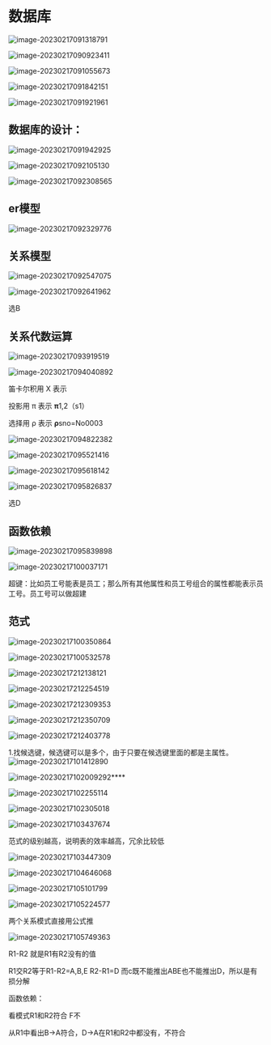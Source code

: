 # 数据库

![image-20230217091318791](day-06.assets/image-20230217091318791.png)

![image-20230217090923411](day-06.assets/image-20230217090923411.png)



![image-20230217091055673](day-06.assets/image-20230217091055673.png)





![image-20230217091842151](day-06.assets/image-20230217091842151.png)





![image-20230217091921961](day-06.assets/image-20230217091921961.png)







## 数据库的设计：

![image-20230217091942925](day-06.assets/image-20230217091942925.png)



![image-20230217092105130](day-06.assets/image-20230217092105130.png)





![image-20230217092308565](day-06.assets/image-20230217092308565.png)





## er模型

![image-20230217092329776](day-06.assets/image-20230217092329776.png)





## 关系模型

![image-20230217092547075](day-06.assets/image-20230217092547075.png)







![image-20230217092641962](day-06.assets/image-20230217092641962.png)





选B





## 关系代数运算

![image-20230217093919519](day-06.assets/image-20230217093919519.png)



![image-20230217094040892](day-06.assets/image-20230217094040892.png)



笛卡尔积用 X 表示

投影用 π 表示  **π**1,2（s1）

选择用 ρ 表示 **ρ**sno=No0003



![image-20230217094822382](day-06.assets/image-20230217094822382.png)







![image-20230217095521416](day-06.assets/image-20230217095521416.png)

![image-20230217095618142](day-06.assets/image-20230217095618142.png)







![image-20230217095826837](day-06.assets/image-20230217095826837.png)

选D





## 函数依赖



![image-20230217095839898](day-06.assets/image-20230217095839898.png)



![image-20230217100037171](day-06.assets/image-20230217100037171.png)



超键：比如员工号能表是员工；那么所有其他属性和员工号组合的属性都能表示员工号。员工号可以做超建



## 范式



![image-20230217100350864](day-06.assets/image-20230217100350864.png)



![image-20230217100532578](day-06.assets/image-20230217100532578.png)

![image-20230217212138121](day-06.assets/image-20230217212138121.png)

![image-20230217212254519](day-06.assets/image-20230217212254519.png)

![image-20230217212309353](day-06.assets/image-20230217212309353.png)



![image-20230217212350709](day-06.assets/image-20230217212350709.png)

![image-20230217212403778](day-06.assets/image-20230217212403778.png)



1.找候选键，候选键可以是多个，由于只要在候选键里面的都是主属性。![image-20230217101412890](day-06.assets/image-20230217101412890.png)





![image-20230217102009292](day-06.assets/image-20230217102009292.png)****

![image-20230217102255114](day-06.assets/image-20230217102255114.png)







![image-20230217102305018](day-06.assets/image-20230217102305018.png)

![image-20230217103437674](day-06.assets/image-20230217103437674.png)

范式的级别越高，说明表的效率越高，冗余比较低

![image-20230217103447309](day-06.assets/image-20230217103447309.png)

![image-20230217104646068](day-06.assets/image-20230217104646068.png)



![image-20230217105101799](day-06.assets/image-20230217105101799.png)





![image-20230217105224577](day-06.assets/image-20230217105224577.png)





两个关系模式直接用公式推

![image-20230217105749363](day-06.assets/image-20230217105749363.png)

R1-R2  就是R1有R2没有的值

R1交R2等于R1-R2=A,B,E   R2-R1=D  而c既不能推出ABE也不能推出D，所以是有损分解

函数依赖：

看模式R1和R2符合 F不

从R1中看出B->A符合，D->A在R1和R2中都没有，不符合





